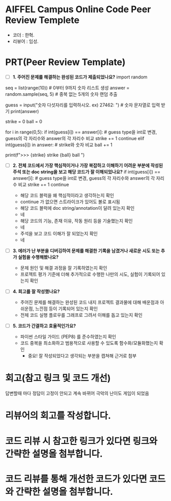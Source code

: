 # AIFFEL Campus Online Code Peer Review Templete
- 코더 : 한혁.
- 리뷰어 : 임성.


# PRT(Peer Review Template)
- [ ]  **1. 주어진 문제를 해결하는 완성된 코드가 제출되었나요?**
 import random

seq = list(range(10)) # 0부터 9까지 숫자 리스트 생성
answer = random.sample(seq, 5) # 중복 없는 5개의 숫자 랜덤 추출

guess = input("숫자 다섯자리를 입력하시오. ex) 27462: ") # 숫자 문자열로 입력 받기
print(answer)

strike = 0
ball = 0

for i in range(0,5):
  if int(guess[i]) == answer[i]: # guess type을 int로 변경, guess의 각 자리수와 answer의 각 자리수 비교
    strike += 1
    continue
  elif int(guess[i]) in answer: # strike와 숫자 비교
    ball += 1

print(f">>> {strike} strike {ball} ball ")
   
    
- [ ]  **2. 전체 코드에서 가장 핵심적이거나 가장 복잡하고 이해하기 어려운 부분에 작성된 
주석 또는 doc string을 보고 해당 코드가 잘 이해되었나요?**
if int(guess[i]) == answer[i]: # guess type을 int로 변경, guess의 각 자리수와 answer의 각 자리수 비교
    strike += 1
    continue
    - 해당 코드 블럭을 왜 핵심적이라고 생각하는지 확인
    - continue 가 없으면 스트라이크가 있어도 볼로 표시됨
    - 해당 코드 블럭에 doc string/annotation이 달려 있는지 확인
    - 네
    - 해당 코드의 기능, 존재 이유, 작동 원리 등을 기술했는지 확인
    - 네
    - 주석을 보고 코드 이해가 잘 되었는지 확인
    - 네
                
- [ ]  **3. 에러가 난 부분을 디버깅하여 문제를 해결한 기록을 남겼거나
새로운 시도 또는 추가 실험을 수행해봤나요?**
    - 문제 원인 및 해결 과정을 잘 기록하였는지 확인
    - 프로젝트 평가 기준에 더해 추가적으로 수행한 나만의 시도, 
    실험이 기록되어 있는지 확인
    
               
- [ ]  **4. 회고를 잘 작성했나요?**
    - 주어진 문제를 해결하는 완성된 코드 내지 프로젝트 결과물에 대해
    배운점과 아쉬운점, 느낀점 등이 기록되어 있는지 확인
    - 전체 코드 실행 플로우를 그래프로 그려서 이해를 돕고 있는지 확인
       
        
- [ ]  **5. 코드가 간결하고 효율적인가요?**
    - 파이썬 스타일 가이드 (PEP8) 를 준수하였는지 확인
    - 코드 중복을 최소화하고 범용적으로 사용할 수 있도록 함수화/모듈화했는지 확인
        - 중요! 잘 작성되었다고 생각되는 부분을 캡쳐해 근거로 첨부


# 회고(참고 링크 및 코드 개선)
답변할때 마다 정답이 고정이 안되고 계속 바뀌어 극악의 난이도 게임이 되었음
# 리뷰어의 회고를 작성합니다.
# 코드 리뷰 시 참고한 링크가 있다면 링크와 간략한 설명을 첨부합니다.
# 코드 리뷰를 통해 개선한 코드가 있다면 코드와 간략한 설명을 첨부합니다.
